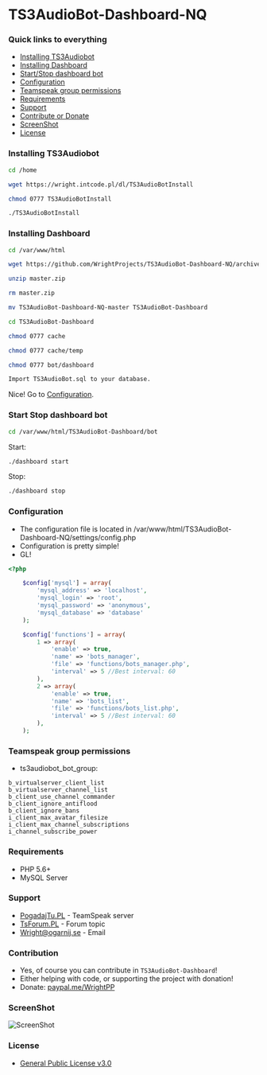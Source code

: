 # TS3AudioBot-Dashboard-NQ

### Quick links to everything
- [Installing TS3Audiobot](#installing-ts3audiobot)
- [Installing Dashboard](#installing-dashboard)
- [Start/Stop dashboard bot](#start-stop-dashboard-bot)
- [Configuration](#configuration)
- [Teamspeak group permissions](#teamspeak-group-permissions)
- [Requirements](#requirements)
- [Support](#support)
- [Contribute or Donate](#contribution)
- [ScreenShot](#screenshot)
- [License](#license)

### Installing TS3Audiobot
```bash
cd /home
```

```bash
wget https://wright.intcode.pl/dl/TS3AudioBotInstall
```

```bash
chmod 0777 TS3AudioBotInstall
```

```bash
./TS3AudioBotInstall
```

### Installing Dashboard
```bash
cd /var/www/html
```

```bash
wget https://github.com/WrightProjects/TS3AudioBot-Dashboard-NQ/archive/master.zip
```

```bash
unzip master.zip
```

```bash
rm master.zip
```

```bash
mv TS3AudioBot-Dashboard-NQ-master TS3AudioBot-Dashboard
```

```bash
cd TS3AudioBot-Dashboard
```

```bash
chmod 0777 cache
```

```bash
chmod 0777 cache/temp
```


```bash
chmod 0777 bot/dashboard
```

```bash
Import TS3AudioBot.sql to your database.
```

Nice! Go to [Configuration](#configuration).

### Start Stop dashboard bot

```bash
cd /var/www/html/TS3AudioBot-Dashboard/bot
```
Start:
```bash
./dashboard start
```

Stop:
```bash
./dashboard stop
```

### Configuration
- The configuration file is located in /var/www/html/TS3AudioBot-Dashboard-NQ/settings/config.php
- Configuration is pretty simple!
- GL!
```php
<?php

	$config['mysql'] = array(
		'mysql_address' => 'localhost',
		'mysql_login' => 'root',
		'mysql_password' => 'anonymous',
		'mysql_database' => 'database'
	);

	$config['functions'] = array(
		1 => array(
			'enable' => true,
			'name' => 'bots_manager',
			'file' => 'functions/bots_manager.php',
			'interval' => 5 //Best interval: 60
		),
		2 => array(
			'enable' => true,
			'name' => 'bots_list',
			'file' => 'functions/bots_list.php',
			'interval' => 5 //Best interval: 60
		),
	);
```

### Teamspeak group permissions

* ts3audiobot_bot_group:
```
b_virtualserver_client_list
b_virtualserver_channel_list
b_client_use_channel_commander
b_client_ignore_antiflood
b_client_ignore_bans
i_client_max_avatar_filesize
i_client_max_channel_subscriptions
i_channel_subscribe_power
```

### Requirements
* PHP 5.6+
* MySQL Server

### Support
* [PogadajTu.PL](https://pogadajtu.pl) - TeamSpeak server
* [TsForum.PL](https://tsforum.pl/temat/3729-prosty-panel-dla-aplikacji-ts3audiobot-🎶/) - Forum topic
* Wright@ogarnij.se - Email

### Contribution
* Yes, of course you can contribute in `TS3AudioBot-Dashboard`!
* Either helping with code, or supporting the project with donation!
* Donate: [paypal.me/WrightPP](paypal.me/WrightPP)

### ScreenShot
![ScreenShot](https://i.imgur.com/YbKLMEu.png)

### License
* [General Public License v3.0](https://github.com/WrightProjects/TS3AudioBot-Dashboard-NQ/blob/master/LICENSE)
